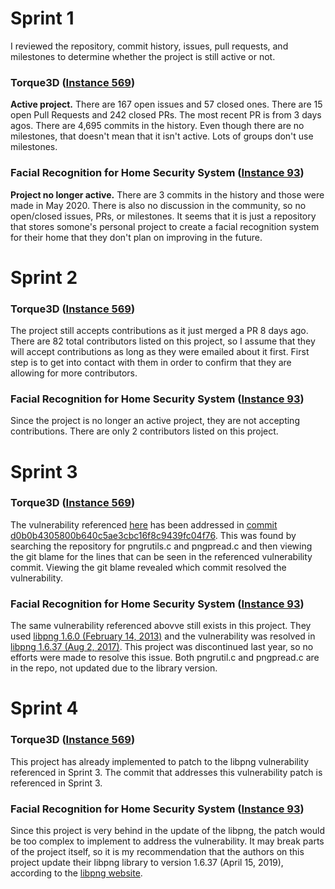 # Sprint 1

I reviewed the repository, commit history, issues, pull requests, and milestones to determine whether the project is still active or not. 

### Torque3D ([Instance 569](https://github.com/TorqueGameEngines/Torque3D))
**Active project.** 
There are 167 open issues and 57 closed ones. There are 15 open Pull Requests and 242 closed PRs.
The most recent PR is from 3 days agos. 
There are 4,695 commits in the history. 
Even though there are no milestones, that doesn't mean that it isn't active. Lots of groups don't use milestones. 

### Facial Recognition for Home Security System ([Instance 93](https://github.com/Mawueugiio/home))

**Project no longer active.**
There are 3 commits in the history and those were made in May 2020. 
There is also no discussion in the community, so no open/closed issues, PRs, or milestones. 
It seems that it is just a repository that stores somone's personal project to create a facial recognition system for their home that they don't plan 
on improving in the future. 


# Sprint 2 

### Torque3D ([Instance 569](https://github.com/TorqueGameEngines/Torque3D))
The project still accepts contributions as it just merged a PR 8 days ago. There are 82 total contributors listed on this project, so 
I assume that they will accept contributions as long as they were emailed about it first. First step is to get into contact with them in order to confirm
that they are allowing for more contributors. 

### Facial Recognition for Home Security System ([Instance 93](https://github.com/Mawueugiio/home))
Since the project is no longer an active project, they are not accepting contributions. There are only 2 contributors listed on this project. 

# Sprint 3

### Torque3D ([Instance 569](https://github.com/TorqueGameEngines/Torque3D))
The vulnerability referenced [here](https://github.com/glennrp/libpng/commit/347538efbdc21b8df684ebd92d37400b3ce85d55) has been addressed in [commit d0b0b4305800b640c5ae3cbc16f8c9439fc04f76](https://github.com/TorqueGameEngines/Torque3D/commit/d0b0b4305800b640c5ae3cbc16f8c9439fc04f76). This was found by searching the repository for pngrutils.c and pngpread.c and then viewing the git blame for the lines that can be seen in the referenced vulnerability commit. Viewing the git blame revealed which commit resolved the vulnerability. 

### Facial Recognition for Home Security System ([Instance 93](https://github.com/Mawueugiio/home))
The same vulnerability referenced abovve still exists in this project. They used [libpng 1.6.0 (February 14, 2013)](https://github.com/Mawueugiio/home/blob/f74ff1d14981e2d5eedfb47a3cfcb75ffa27dac1/Face_Recognition/dlib/dlib/external/libpng/pngpread.c) and the vulnerability was resolved in [libpng 1.6.37 (Aug 2, 2017)](https://github.com/glennrp/libpng/commit/347538efbdc21b8df684ebd92d37400b3ce85d55). This project was discontinued last year, so no efforts were made to resolve this issue. Both pngrutil.c and pngpread.c are in the repo, not updated due to the library version.


# Sprint 4

### Torque3D ([Instance 569](https://github.com/TorqueGameEngines/Torque3D))
This project has already implemented to patch to the libpng vulnerability referenced in Sprint 3. The commit that addresses this vulnerability patch is referenced in Sprint 3. 

### Facial Recognition for Home Security System ([Instance 93](https://github.com/Mawueugiio/home))
Since this project is very behind in the update of the libpng, the patch would be too complex to implement to address the vulnerability. It may break parts of the project itself, so it is my recommendation that the authors on this project update their libpng library to version 1.6.37 (April 15, 2019), according to the [libpng website](http://www.libpng.org/pub/png/libpng.html). 
